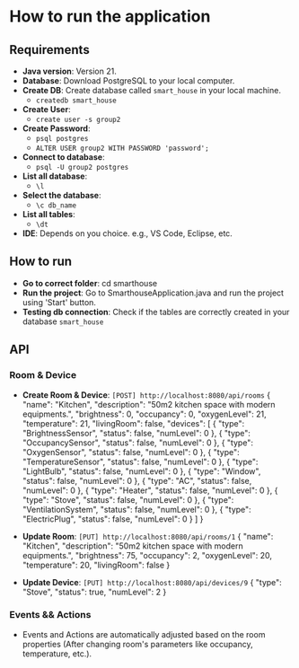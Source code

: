# How to run the application

## Requirements

- **Java version**: Version 21.
- **Database**: Download PostgreSQL to your local computer.
- **Create DB**: Create database called `smart_house` in your local machine. 
    - `createdb smart_house`
- **Create User**: 
    - `create user -s group2`
- **Create Password**:
    - `psql postgres`
    - `ALTER USER group2 WITH PASSWORD 'password';`
- **Connect to database**:
    - `psql -U group2 postgres`
- **List all database**:
    - `\l`
- **Select the database**:
    - `\c db_name`
- **List all tables**:
    - `\dt`
- **IDE**: Depends on you choice. e.g., VS Code, Eclipse, etc.

## How to run

- **Go to correct folder**: cd smarthouse
- **Run the project**: Go to SmarthouseApplication.java and run the project using 'Start' button.
- **Testing db connection**: Check if the tables are correctly created in your database `smart_house`

## API
### Room & Device
- **Create Room & Device**: `[POST] http://localhost:8080/api/rooms`
{
    "name": "Kitchen",
    "description": "50m2 kitchen space with modern equipments.",
    "brightness": 0,
    "occupancy": 0,
    "oxygenLevel": 21,
    "temperature": 21,
    "livingRoom": false,
    "devices": [
        {
            "type": "BrightnessSensor",
            "status": false,
            "numLevel": 0
        },
        {
            "type": "OccupancySensor",
            "status": false,
            "numLevel": 0
        },
        {
            "type": "OxygenSensor",
            "status": false,
            "numLevel": 0
        },
        {
            "type": "TemperatureSensor",
            "status": false,
            "numLevel": 0
        },
        {
            "type": "LightBulb",
            "status": false,
            "numLevel": 0
        },
        {
            "type": "Window",
            "status": false,
            "numLevel": 0
        },
        {
            "type": "AC",
            "status": false,
            "numLevel": 0
        },
        {
            "type": "Heater",
            "status": false,
            "numLevel": 0
        }, 
        {
            "type": "Stove",
            "status": false,
            "numLevel": 0
        }, 
        {
            "type": "VentilationSystem",
            "status": false,
            "numLevel": 0
        }, 
        {
            "type": "ElectricPlug",
            "status": false,
            "numLevel": 0
        }
    ]
}

- **Update Room**: `[PUT] http://localhost:8080/api/rooms/1`
{
    "name": "Kitchen",
    "description": "50m2 kitchen space with modern equipments.",
    "brightness": 75,
    "occupancy": 2,
    "oxygenLevel": 20,
    "temperature": 20,
    "livingRoom": false
}

- **Update Device**: `[PUT] http://localhost:8080/api/devices/9`
{
    "type": "Stove",
    "status": true,
    "numLevel": 2
}

### Events && Actions
- Events and Actions are automatically adjusted based on the room properties (After changing room's parameters like occupancy, temperature, etc.).


